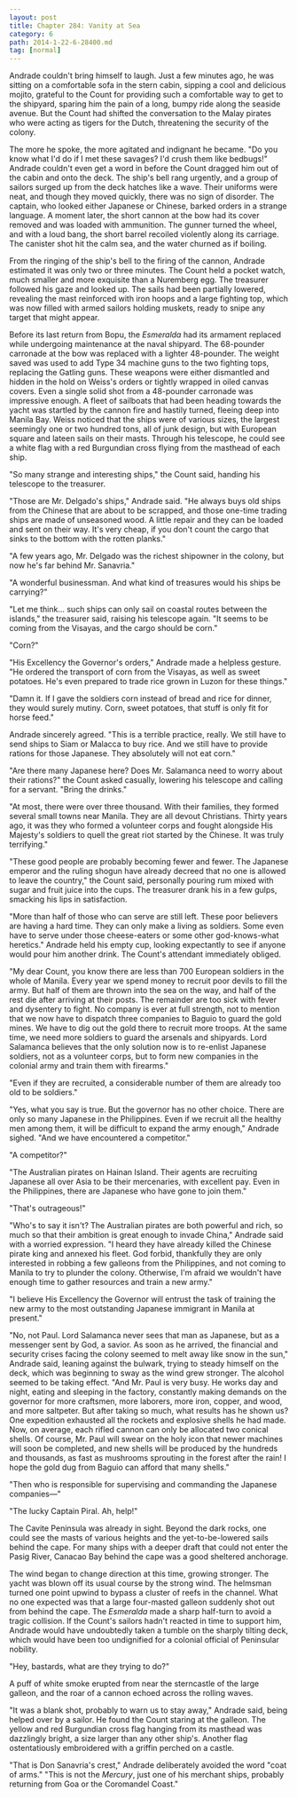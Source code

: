 ```yaml
---
layout: post
title: Chapter 284: Vanity at Sea
category: 6
path: 2014-1-22-6-28400.md
tag: [normal]
---
```


Andrade couldn't bring himself to laugh. Just a few minutes ago, he was sitting on a comfortable sofa in the stern cabin, sipping a cool and delicious mojito, grateful to the Count for providing such a comfortable way to get to the shipyard, sparing him the pain of a long, bumpy ride along the seaside avenue. But the Count had shifted the conversation to the Malay pirates who were acting as tigers for the Dutch, threatening the security of the colony.

The more he spoke, the more agitated and indignant he became. "Do you know what I'd do if I met these savages? I'd crush them like bedbugs!" Andrade couldn't even get a word in before the Count dragged him out of the cabin and onto the deck. The ship's bell rang urgently, and a group of sailors surged up from the deck hatches like a wave. Their uniforms were neat, and though they moved quickly, there was no sign of disorder. The captain, who looked either Japanese or Chinese, barked orders in a strange language. A moment later, the short cannon at the bow had its cover removed and was loaded with ammunition. The gunner turned the wheel, and with a loud bang, the short barrel recoiled violently along its carriage. The canister shot hit the calm sea, and the water churned as if boiling.

From the ringing of the ship's bell to the firing of the cannon, Andrade estimated it was only two or three minutes. The Count held a pocket watch, much smaller and more exquisite than a Nuremberg egg. The treasurer followed his gaze and looked up. The sails had been partially lowered, revealing the mast reinforced with iron hoops and a large fighting top, which was now filled with armed sailors holding muskets, ready to snipe any target that might appear.

Before its last return from Bopu, the *Esmeralda* had its armament replaced while undergoing maintenance at the naval shipyard. The 68-pounder carronade at the bow was replaced with a lighter 48-pounder. The weight saved was used to add Type 34 machine guns to the two fighting tops, replacing the Gatling guns. These weapons were either dismantled and hidden in the hold on Weiss's orders or tightly wrapped in oiled canvas covers. Even a single solid shot from a 48-pounder carronade was impressive enough. A fleet of sailboats that had been heading towards the yacht was startled by the cannon fire and hastily turned, fleeing deep into Manila Bay. Weiss noticed that the ships were of various sizes, the largest seemingly one or two hundred tons, all of junk design, but with European square and lateen sails on their masts. Through his telescope, he could see a white flag with a red Burgundian cross flying from the masthead of each ship.

"So many strange and interesting ships," the Count said, handing his telescope to the treasurer.

"Those are Mr. Delgado's ships," Andrade said. "He always buys old ships from the Chinese that are about to be scrapped, and those one-time trading ships are made of unseasoned wood. A little repair and they can be loaded and sent on their way. It's very cheap, if you don't count the cargo that sinks to the bottom with the rotten planks."

"A few years ago, Mr. Delgado was the richest shipowner in the colony, but now he's far behind Mr. Sanavria."

"A wonderful businessman. And what kind of treasures would his ships be carrying?"

"Let me think... such ships can only sail on coastal routes between the islands," the treasurer said, raising his telescope again. "It seems to be coming from the Visayas, and the cargo should be corn."

"Corn?"

"His Excellency the Governor's orders," Andrade made a helpless gesture. "He ordered the transport of corn from the Visayas, as well as sweet potatoes. He's even prepared to trade rice grown in Luzon for these things."

"Damn it. If I gave the soldiers corn instead of bread and rice for dinner, they would surely mutiny. Corn, sweet potatoes, that stuff is only fit for horse feed."

Andrade sincerely agreed. "This is a terrible practice, really. We still have to send ships to Siam or Malacca to buy rice. And we still have to provide rations for those Japanese. They absolutely will not eat corn."

"Are there many Japanese here? Does Mr. Salamanca need to worry about their rations?" the Count asked casually, lowering his telescope and calling for a servant. "Bring the drinks."

"At most, there were over three thousand. With their families, they formed several small towns near Manila. They are all devout Christians. Thirty years ago, it was they who formed a volunteer corps and fought alongside His Majesty's soldiers to quell the great riot started by the Chinese. It was truly terrifying."

"These good people are probably becoming fewer and fewer. The Japanese emperor and the ruling shogun have already decreed that no one is allowed to leave the country," the Count said, personally pouring rum mixed with sugar and fruit juice into the cups. The treasurer drank his in a few gulps, smacking his lips in satisfaction.

"More than half of those who can serve are still left. These poor believers are having a hard time. They can only make a living as soldiers. Some even have to serve under those cheese-eaters or some other god-knows-what heretics." Andrade held his empty cup, looking expectantly to see if anyone would pour him another drink. The Count's attendant immediately obliged.

"My dear Count, you know there are less than 700 European soldiers in the whole of Manila. Every year we spend money to recruit poor devils to fill the army. But half of them are thrown into the sea on the way, and half of the rest die after arriving at their posts. The remainder are too sick with fever and dysentery to fight. No company is ever at full strength, not to mention that we now have to dispatch three companies to Baguio to guard the gold mines. We have to dig out the gold there to recruit more troops. At the same time, we need more soldiers to guard the arsenals and shipyards. Lord Salamanca believes that the only solution now is to re-enlist Japanese soldiers, not as a volunteer corps, but to form new companies in the colonial army and train them with firearms."

"Even if they are recruited, a considerable number of them are already too old to be soldiers."

"Yes, what you say is true. But the governor has no other choice. There are only so many Japanese in the Philippines. Even if we recruit all the healthy men among them, it will be difficult to expand the army enough," Andrade sighed. "And we have encountered a competitor."

"A competitor?"

"The Australian pirates on Hainan Island. Their agents are recruiting Japanese all over Asia to be their mercenaries, with excellent pay. Even in the Philippines, there are Japanese who have gone to join them."

"That's outrageous!"

"Who's to say it isn't? The Australian pirates are both powerful and rich, so much so that their ambition is great enough to invade China," Andrade said with a worried expression. "I heard they have already killed the Chinese pirate king and annexed his fleet. God forbid, thankfully they are only interested in robbing a few galleons from the Philippines, and not coming to Manila to try to plunder the colony. Otherwise, I'm afraid we wouldn't have enough time to gather resources and train a new army."

"I believe His Excellency the Governor will entrust the task of training the new army to the most outstanding Japanese immigrant in Manila at present."

"No, not Paul. Lord Salamanca never sees that man as Japanese, but as a messenger sent by God, a savior. As soon as he arrived, the financial and security crises facing the colony seemed to melt away like snow in the sun," Andrade said, leaning against the bulwark, trying to steady himself on the deck, which was beginning to sway as the wind grew stronger. The alcohol seemed to be taking effect. "And Mr. Paul is very busy. He works day and night, eating and sleeping in the factory, constantly making demands on the governor for more craftsmen, more laborers, more iron, copper, and wood, and more saltpeter. But after taking so much, what results has he shown us? One expedition exhausted all the rockets and explosive shells he had made. Now, on average, each rifled cannon can only be allocated two conical shells. Of course, Mr. Paul will swear on the holy icon that newer machines will soon be completed, and new shells will be produced by the hundreds and thousands, as fast as mushrooms sprouting in the forest after the rain! I hope the gold dug from Baguio can afford that many shells."

"Then who is responsible for supervising and commanding the Japanese companies—"

"The lucky Captain Piral. Ah, help!"

The Cavite Peninsula was already in sight. Beyond the dark rocks, one could see the masts of various heights and the yet-to-be-lowered sails behind the cape. For many ships with a deeper draft that could not enter the Pasig River, Canacao Bay behind the cape was a good sheltered anchorage.

The wind began to change direction at this time, growing stronger. The yacht was blown off its usual course by the strong wind. The helmsman turned one point upwind to bypass a cluster of reefs in the channel. What no one expected was that a large four-masted galleon suddenly shot out from behind the cape. The *Esmeralda* made a sharp half-turn to avoid a tragic collision. If the Count's sailors hadn't reacted in time to support him, Andrade would have undoubtedly taken a tumble on the sharply tilting deck, which would have been too undignified for a colonial official of Peninsular nobility.

"Hey, bastards, what are they trying to do?"

A puff of white smoke erupted from near the sterncastle of the large galleon, and the roar of a cannon echoed across the rolling waves.

"It was a blank shot, probably to warn us to stay away," Andrade said, being helped over by a sailor. He found the Count staring at the galleon. The yellow and red Burgundian cross flag hanging from its masthead was dazzlingly bright, a size larger than any other ship's. Another flag ostentatiously embroidered with a griffin perched on a castle.

"That is Don Sanavria's crest," Andrade deliberately avoided the word "coat of arms." "This is not the *Mercury*, just one of his merchant ships, probably returning from Goa or the Coromandel Coast."